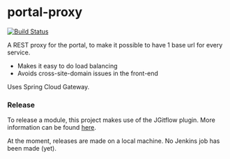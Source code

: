 # portal-proxy
[![Build Status](https://server.stijnhooft.be/jenkins/buildStatus/icon?job=portal-proxy/master)](https://server.stijnhooft.be/jenkins/job/portal-proxy/job/master/)

A REST proxy for the portal, to make it possible to have 1 base url for every service. 
* Makes it easy to do load balancing
* Avoids cross-site-domain issues in the front-end 

Uses Spring Cloud Gateway.

### Release
To release a module, this project makes use of the JGitflow plugin.
More information can be found [here](https://gist.github.com/lemiorhan/97b4f827c08aed58a9d8).

At the moment, releases are made on a local machine. No Jenkins job has been made (yet).
